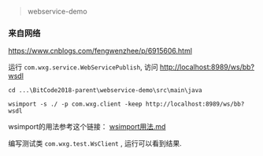 > webservice-demo

### 来自网络

<https://www.cnblogs.com/fengwenzhee/p/6915606.html>

运行 `com.wxg.service.WebServicePublish`, 访问 <http://localhost:8989/ws/bb?wsdl>

```
cd ...\BitCode2018-parent\webservice-demo\src\main\java

wsimport -s ./ -p com.wxg.client -keep http://localhost:8989/ws/bb?wsdl
```

wsimport的用法参考这个链接： [wsimport用法.md](./wsimport用法.md)

编写测试类 `com.wxg.test.WsClient` , 运行可以看到结果.




